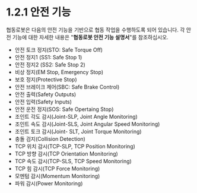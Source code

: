 # 1.2.1 안전 기능

협동로봇은 다음의 안전 기능을 기반으로 협동 작업을 수행하도록 되어 있습니다. 각 안전 기능에 대한 자세한 내용은 "**협동로봇 안전 기능 설명서**"를 참조하십시오.

* 안전 토크 정지\(STO: Safe Torque Off\)
* 안전 정지1 \(SS1: Safe Stop 1\)
* 안전 정지2 \(SS2: Safe Stop 2\)
* 비상 정지\(EM Stop, Emergency Stop\)
* 보호 정지\(Protective Stop\)
* 안전 브레이크 제어\(SBC: Safe Brake Control\)
* 안전 출력\(Safety Outputs\)
* 안전 입력\(Safety Inputs\)
* 안전 운전 정지\(SOS: Safe Opertaing Stop\)
* 조인트 각도 감시\(Joint-SLP, Joint Angle Monitoring\)
*  조인트 속도 감시\(Joint-SLS, Joint Angular Speed Monitoring\)
* 조인트 토크 감시\(Joint- SLT, Joint Torque Monitoring\)
* 충돌 검지\(Collision Detection\)
*  TCP 위치 감시\(TCP-SLP, TCP Position Monitoring\)
* TCP 방향 감시\(TCP Orientation Monitoring\)
* TCP 속도 감시\(TCP-SLS, TCP Speed Monitoring\)
* TCP 힘 감시\(TCP Force Monitoring\)
* 모멘텀 감시\(Momentum Monitoring\)
* 파워 감시\(Power Monitoring\)

